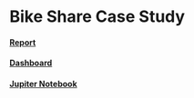 ﻿# Bike Share Case Study

#### [Report](Bike_Share_Report.pdf)

#### [Dashboard]()

#### [Jupiter Notebook](ReportBikeShare-checkpoint.ipynb)
